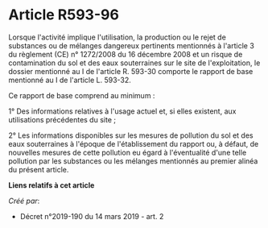 # Article R593-96

Lorsque l'activité implique l'utilisation, la production ou le rejet de substances ou de mélanges dangereux pertinents
mentionnés à l'article 3 du règlement (CE) n° 1272/2008 du 16 décembre 2008 et un risque de contamination du sol et des eaux
souterraines sur le site de l'exploitation, le dossier mentionné au I de l'article R. 593-30 comporte le rapport de base
mentionné au I de l'article L. 593-32.

Ce rapport de base comprend au minimum :

1° Des informations relatives à l'usage actuel et, si elles existent, aux utilisations précédentes du site ;

2° Les informations disponibles sur les mesures de pollution du sol et des eaux souterraines à l'époque de l'établissement du
rapport ou, à défaut, de nouvelles mesures de cette pollution eu égard à l'éventualité d'une telle pollution par les
substances ou les mélanges mentionnés au premier alinéa du présent article.

**Liens relatifs à cet article**

_Créé par_:

  - Décret n°2019-190 du 14 mars 2019 - art. 2
